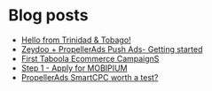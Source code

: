 # Blog posts
<!-- BLOG-POST-LIST:START -->
- [Hello from Trinidad &amp; Tobago!](https://afflift.com/f/threads/hello-from-trinidad-tobago.10387/)
- [Zeydoo + PropellerAds Push Ads- Getting started](https://afflift.com/f/threads/zeydoo-propellerads-push-ads-getting-started.10385/)
- [First Taboola Ecommerce CampaignS](https://afflift.com/f/threads/first-taboola-ecommerce-campaigns.10375/)
- [Step 1 - Apply for MOBIPIUM](https://afflift.com/f/threads/step-1-apply-for-mobipium.2938/)
- [PropellerAds SmartCPC worth a test?](https://afflift.com/f/threads/propellerads-smartcpc-worth-a-test.10366/)
<!-- BLOG-POST-LIST:END -->
